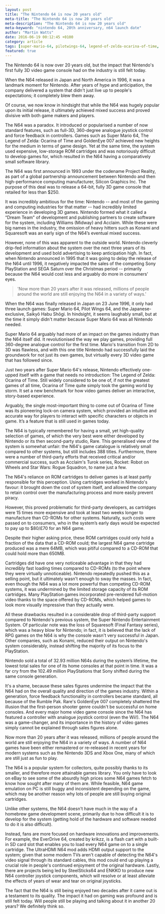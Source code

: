 ```yaml
---
layout: post
title: "The Nintendo 64 is now 20 years old"
meta-title: "The Nintendo 64 is now 20 years old"
meta-description: "The Nintendo 64 is now 20 years old"
meta-keyword: "nintendo 64, 20th anniversary, n64 launch date"
author: "Martin Watts"
date: 2016-06-19 00:12:45 +0100
category: article
tags: [super-mario-64, pilotwings-64, legend-of-zelda-ocarina-of-time, goldeneye-007]
featured: true
---
```

The Nintendo 64 is now over 20 years old, but the impact that Nintendo's first fully 3D video game console had on the industry is still felt today.

When the N64 released in Japan and North America in 1996, it was a landmark moment for Nintendo. After years of hype and anticipation, the company delivered a system that didn't just live up to people's expectations; it completely blew them away.

Of course, we now know in hindsight that while the N64 was hugely popular upon its initial release, it ultimately achieved mixed success and proved divisive with both game makers and players.

The N64 was a paradox. It introduced or popularised a number of now standard features, such as full-3D, 360-degree analogue joystick control and force feedback in controllers. Games such as Super Mario 64, The Legend of Zelda: Ocarina of Time and GoldenEye 007 achieved new heights for the medium in terms of game design. Yet at the same time, the system used expensive, low-storage ROM cartridges and was notoriously difficult to develop games for, which resulted in the N64 having a comparatively small software library.

The N64 was first announced in 1993 under the codename Project Reality, as part of a global partnership announcement between Nintendo and then high-performance computing manufacturer, Silicon Graphics Inc. The purpose of this deal was to release a 64-bit, fully 3D game console that retailed for less than $250.

It was incredibly ambitious for the time: Nintendo -- and most of the gaming and computing industries for that matter -- had incredibly limited experience in developing 3D games. Nintendo formed what it called a “Dream Team" of development and publishing partners to create software for the system, including Williams (Midway) and Acclaim. While these were big names in the industry, the omission of heavy hitters such as Konami and Squaresoft was an early sign of the N64’s eventual mixed success.

However, none of this was apparent to the outside world. Nintendo cleverly drip-fed information about the system over the next three years of its development and used bold advertising to keep anticipation high. In fact, when Nintendo announced in 1995 that it was going to delay the release of the N64 until 1996, it negatively impacted the sales of the competing Sony PlayStation and SEGA Saturn over the Christmas period -- primarily because the N64 would cost less and arguably do more in consumers' eyes.

> 'Now more than 20 years after it was released, millions of people around the world are still enjoying the N64 in a variety of ways.'

When the N64 was finally released in Japan on 23 June 1996, it only had three launch games: Super Mario 64, Pilot Wings 64, and the Japanese-exclusive, Saikyō Habu Shōgi. In hindsight, it seems laughably small, but at the time it simply didn't matter because Super Mario 64 was all Nintendo needed.

Super Mario 64 arguably had more of an impact on the games industry than the N64 itself did. It revolutionised the way we play games, providing full 360-degree analogue control for the first time. Mario's transition from 2D to 3D was flawless, and with this one title Nintendo had successfully laid the groundwork for not just its own games, but virtually every 3D video game that has followed since.

Just two years after Super Mario 64's release, Nintendo effectively one-upped itself with a game that needs no introduction: The Legend of Zelda: Ocarina of Time. Still widely considered to be one of, if not the greatest games of all time, Ocarina of Time quite simply took the gaming world by storm. It set a new benchmark for how video games deliver an interactive, story-based experience.

Arguably, the single most-important thing to come out of Ocarina of Time was its pioneering lock-on camera system, which provided an intuitive and accurate way for players to interact with specific characters or objects in game. It’s a feature that is still used in games today.

The N64 is typically remembered for having a small, yet high-quality selection of games, of which the very best were either developed by Nintendo or its then second-party studio, Rare. This generalised view of the system is somewhat unfair: the N64's game catalogue is relatively small compared to other systems, but still includes 388 titles. Furthermore, there were a number of third-party efforts that received critical and/or commercial success, such as Acclaim's Turok series, Rocket: Robot on Wheels and Star Wars: Rogue Squadron, to name just a few.

The N64's reliance on ROM cartridges to deliver games is at least partly responsible for this perception. Using cartridges worked in Nintendo's favour: it brought down the cost of system itself, and allowed the company to retain control over the manufacturing process and more easily prevent piracy.

However, this proved problematic for third-party developers, as cartridges were 15 times more expensive and took at least two weeks longer to manufacture than CD-ROMs for other systems. Naturally, such costs were passed on to consumers, who in the system’s early days would be expected to pay up to $80/£70 for an N64 game.

Despite their higher asking price, these ROM cartridges could only hold a fraction of the data that a CD-ROM could; the largest N64 game cartridge produced was a mere 64MB, which was pitiful compared to a CD-ROM that could hold more than 650MB.

Cartridges did have one very noticeable advantage in that they had incredibly fast loading times compared to CD-ROMs (to the point where they were virtually unnoticeable). Nintendo repeatedly pushed this as a selling point, but it ultimately wasn't enough to sway the masses. In fact, even though the N64 was a lot more powerful than competing CD-ROM systems, it was undermined by the limited storage capacity of its ROM cartridges. Many PlayStation games incorporated pre-rendered full-motion video thanks to the space offered by CD-ROMs, which helped games to look more visually impressive than they actually were.

All these drawbacks resulted in a considerable drop of third-party support compared to Nintendo's previous system, the Super Nintendo Entertainment System. Of particular note was the loss of Squaresoft (Final Fantasy series), which was a heavy blow for Nintendo; in fact, it is believed that the lack of RPG games on the N64 is why the console wasn't very successful in Japan. Other companies, such as Konami, reduced their output on Nintendo's system considerably, instead shifting the majority of its focus to the PlayStation.

Nintendo sold a total of 32.93 million N64s during the system’s lifetime, the lowest total sales for one of its home consoles at that point in time. It was a far cry from the 102.49 million PlayStations that Sony shifted during the same console generation.

It's a shame, because these sales figures undermine the impact that the N64 had on the overall quality and direction of the games industry. Within a generation, force feedback functionality in controllers became standard, all because of the Rumble Pak. Rare's GoldenEye 007 completely shattered the illusion that the first-person shooter genre couldn't be successful on home consoles. And every major home video game console since the N64 has featured a controller with analogue joystick control (even the Wii!). The N64 was a game-changer, and its importance in the history of video games simply cannot be explained through sales figures alone.

Now more than 20 years after it was released, millions of people around the world are still enjoying the N64 in a variety of ways. A number of N64 games have been either remastered or re-released in recent years for modern systems such as the Nintendo 3DS and Xbox One, many of which are still just as fun to play.

The N64 is a popular system for collectors, quite possibly thanks to its smaller, and therefore more attainable games library. You only have to look on eBay to see some of the absurdly high prices some N64 games fetch to know how sought after many of them are. While feasible, N64 game emulation on PC is still buggy and inconsistent depending on the game, which may be another reason why lots of people are still buying original cartridges.

Unlike other systems, the N64 doesn't have much in the way of a homebrew game development scene, primarily due to how difficult it is to develop for the system (getting hold of the hardware and software needed to do it is also difficult).

Instead, fans are more focused on hardware innovations and improvements. For example, the EverDrive 64, created by krikzz, is a flash cart with a built-in SD card slot that enables you to load every N64 game on to a single cartridge. The UltraHDMI N64 mod adds HDMI output support to the system; given that some modern TVs aren't capable of detecting the N64's video signal through its standard cables, this mod could end up playing a crucial role in people's continued enjoyment of the original hardware. Lastly, there are projects being led by SteelSticks64 and ENKKO to produce new N64 controller joystick components, which will resolve or at least alleviate the effects of years of wear and tear on original joysticks.

The fact that the N64 is still being enjoyed two decades after it came out is a testament to its quality. The impact it had on gaming was profound and is still felt today. Will people still be playing and talking about it in another 20 years? We definitely think so.

